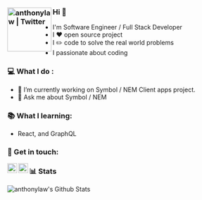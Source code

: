 

### Hi :wave: <img align="left" alt="anthonylaw | Twitter" width="100px" src="https://78.media.tumblr.com/5e9d3312905266bf5e0828a78b22266e/tumblr_p8a7okXRqQ1xnw7qqo1_500.gif" />

- I'm Software Engineer / Full Stack Developer
- I :heart: open source project
- I :pencil2: code to solve the real world problems
- I passionate about coding

### :computer: What I do :

- 🔭 I’m currently working on Symbol / NEM Client apps project.
- 💬 Ask me about Symbol / NEM 

### :books: What I learning:

- React, and GraphQL

### :pencil: Get in touch:

[<img align="left" alt="anthonylaw | Twitter" width="22px" src="https://cdn.jsdelivr.net/npm/simple-icons@v3/icons/twitter.svg" />][twitter]
[<img align="left" alt="anthonylaw | Dev.to" width="22px" src="https://cdn.jsdelivr.net/npm/simple-icons@v3/icons/dev-dot-to.svg" />][dev.to]

### :bar_chart: Stats

<img align="left" alt="anthonylaw's Github Stats" src="https://github-readme-stats.vercel.app/api?username=anthonylaw&show_icons=true&theme=shades-of-purple" />


[twitter]: https://twitter.com/yclaw1015
[dev.to]: https://dev.to/anthonylaw

<!--
**AnthonyLaw/anthonylaw** is a ✨ _special_ ✨ repository because its `README.md` (this file) appears on your GitHub profile.

Here are some ideas to get you started:

- 🔭 I’m currently working on ...
- 🌱 I’m currently learning ...
- 👯 I’m looking to collaborate on ...
- 🤔 I’m looking for help with ...
- 💬 Ask me about ...
- 📫 How to reach me: ...
- 😄 Pronouns: ...
- ⚡ Fun fact: ...
-->


